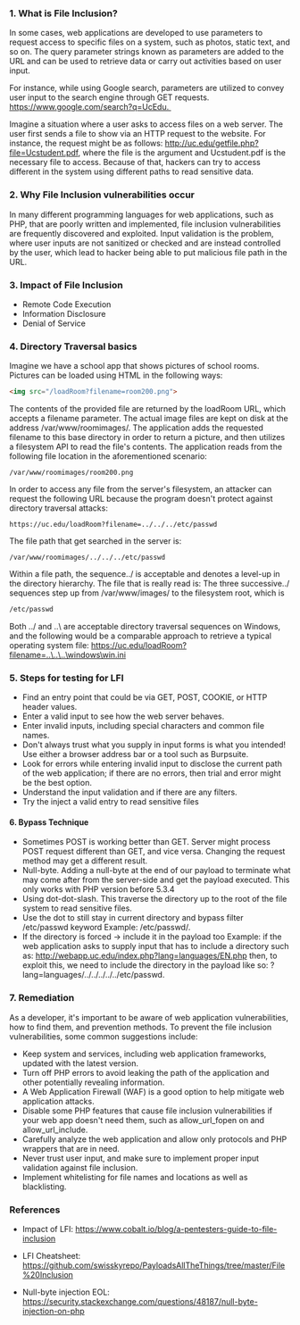 ### 1. What is File Inclusion?
In some cases, web applications are developed to use parameters to request access to specific files on a system, such as photos, static text, and so on. The query parameter strings known as parameters are added to the URL and can be used to retrieve data or carry out activities based on user input. 

For instance, while using Google search, parameters are utilized to convey user input to the search engine through GET requests. https://www.google.com/search?q=UcEdu. 

Imagine a situation where a user asks to access files on a web server. The user first sends a file to show via an HTTP request to the website. For instance, the request might be as follows: http://uc.edu/getfile.php?file=Ucstudent.pdf, where the file is the argument and Ucstudent.pdf is the necessary file to access. Because of that, hackers can try to access different in the system using different paths to read sensitive data.

### 2. Why File Inclusion vulnerabilities occur
In many different programming languages for web applications, such as PHP, that are poorly written and implemented, file inclusion vulnerabilities are frequently discovered and exploited. Input validation is the problem, where user inputs are not sanitized or checked and are instead controlled by the user, which lead to hacker being able to put malicious file path in the URL.

### 3. Impact of File Inclusion
- Remote Code Execution
- Information Disclosure
- Denial of Service

### 4. Directory Traversal basics
Imagine we have a school app that shows pictures of school rooms. Pictures can be loaded using HTML in the following ways:
```HTML
<img src="/loadRoom?filename=room200.png">
```
The contents of the provided file are returned by the loadRoom URL, which accepts a filename parameter. The actual image files are kept on disk at the address /var/www/roomimages/. The application adds the requested filename to this base directory in order to return a picture, and then utilizes a filesystem API to read the file's contents. The application reads from the following file location in the aforementioned scenario:
```
/var/www/roomimages/room200.png
```
In order to access any file from the server's filesystem, an attacker can request the following URL because the program doesn't protect against directory traversal attacks:
```URL
https://uc.edu/loadRoom?filename=../../../etc/passwd
```
The file path that get searched in the server is:
```
/var/www/roomimages/../../../etc/passwd
```
Within a file path, the sequence../ is acceptable and denotes a level-up in the directory hierarchy. The file that is really read is: The three successive../ sequences step up from /var/www/images/ to the filesystem root, which is
```bash
/etc/passwd
```
Both ../ and ..\ are acceptable directory traversal sequences on Windows, and the following would be a comparable approach to retrieve a typical operating system file:
https://uc.edu/loadRoom?filename=..\..\..\windows\win.ini


### 5. Steps for testing for LFI

- Find an entry point that could be via GET, POST, COOKIE, or HTTP header values.
- Enter a valid input to see how the web server behaves.
- Enter invalid inputs, including special characters and common file names.
- Don't always trust what you supply in input forms is what you intended! Use either a browser address bar or a tool such as Burpsuite.
- Look for errors while entering invalid input to disclose the current path of the web application; if there are no errors, then trial and error might be the best option.
- Understand the input validation and if there are any filters.
- Try the inject a valid entry to read sensitive files

#### 6. Bypass Technique

- Sometimes POST is working better than GET. Server might process POST request different than GET, and vice versa. Changing the request method may get a different result.
- Null-byte. Adding a null-byte at the end of our payload to terminate what may come after from the server-side and get the payload executed. This only works with PHP version before 5.3.4
- Using dot-dot-slash. This traverse the directory up to the root of the file system to read sensitive files.
- Use the dot to still stay in current directory and bypass filter /etc/passwd keyword
Example: /etc/passwd/.
- If the directory is forced -> include it in the payload too
Example: if the web application asks to supply input that has to include a directory such as: http://webapp.uc.edu/index.php?lang=languages/EN.php then, to exploit this, we need to include the directory in the payload like so: ?lang=languages/../../../../../etc/passwd.

### 7. Remediation
As a developer, it's important to be aware of web application vulnerabilities, how to find them, and prevention methods. To prevent the file inclusion vulnerabilities, some common suggestions include:
- Keep system and services, including web application frameworks, updated with the latest version.
- Turn off PHP errors to avoid leaking the path of the application and other potentially revealing information.
- A Web Application Firewall (WAF) is a good option to help mitigate web application attacks.
- Disable some PHP features that cause file inclusion vulnerabilities if your web app doesn't need them, such as allow_url_fopen on and allow_url_include.
- Carefully analyze the web application and allow only protocols and PHP wrappers that are in need.
- Never trust user input, and make sure to implement proper input validation against file inclusion.
- Implement whitelisting for file names and locations as well as blacklisting.

### References

- Impact of LFI: https://www.cobalt.io/blog/a-pentesters-guide-to-file-inclusion

- LFI Cheatsheet: https://github.com/swisskyrepo/PayloadsAllTheThings/tree/master/File%20Inclusion

- Null-byte injection EOL: https://security.stackexchange.com/questions/48187/null-byte-injection-on-php
